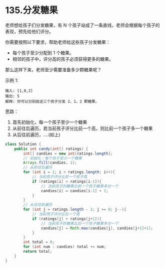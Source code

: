 # 135.分发糖果


老师想给孩子们分发糖果，有 N 个孩子站成了一条直线，老师会根据每个孩子的表现，预先给他们评分。

你需要按照以下要求，帮助老师给这些孩子分发糖果：

- 每个孩子至少分配到 1 个糖果。
- 相邻的孩子中，评分高的孩子必须获得更多的糖果。

那么这样下来，老师至少需要准备多少颗糖果呢？

示例 1:
```
输入: [1,0,2]
输出: 5
解释: 你可以分别给这三个孩子分发 2、1、2 颗糖果。
```

思路：

1. 首先初始化，每一个孩子至少一个糖果
2. 从前往后遍历，若当前孩子评分比前一个高，则比前一个孩子多一个糖果
3. 从后往前遍历，....(如上)

```java
class Solution {
    public int candy(int[] ratings) {
        int[] candies = new int[ratings.length];
        // 初始化：每个孩子至少一个糖果
        Arrays.fill(candies, 1);
        // 从前往后遍历
        for (int i = 1; i < ratings.length; i++){
            // 当前孩子评分比前一个孩子高
            if (ratings[i] > ratings[i-1]){
                // 当前孩子的糖果比前一个孩子糖果多分一个
                candies[i] = candies[i-1] + 1;
            }
        }
        // 从后往前遍历
        for (int j = ratings.length - 2; j >= 0; j--){
            // 当前孩子评分比后一个高
            if (ratings[j] > ratings[j+1]){
                // 当前孩子的糖果比后一个孩子糖果多分一个
                candies[j] = Math.max(candies[j], candies[j+1]+1);
            }
        }
        int total = 0;
        for (int num : candies) total += num;
        return total;
    }
}
```